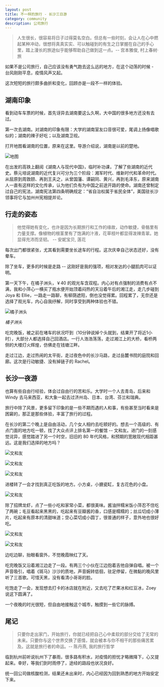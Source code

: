 ```yaml
---
layout: post
title: 不一样的旅行 - 长沙三日游
category: community
description: 公司旅行
---
```


> 人生很长，很容易将日子过得莫名空白。但总有一些时刻，会让人在心中燃起某种冲动，很想将真真实实、可以触碰到的有生之日掌握在自己的手心里，踏上漫长的旅途似乎能够帮助自己做到这一点。-- 宫本雅俊, 村上春树·旅

如果不是公司旅行，自己应该没有勇气跑去这么远的地方，在这个动荡的时候 - 台风刚刚平息，疫情风声又起。

这次短短的旅行颇多曲折和变化，回顾亦是一段不一样的体验。

## 湖南印象

看到动车车票的时候，首先讶异去湖南要这么久啊，大中国的很多地方还没有去过。

第一次去湖南。对湖南的印象有限：大学的湖南室友口音很可爱，尾调上扬像唱歌似的；湖南的辣子好吃；以及湖南卫视。

打开地图看湖南的位置，原来在这里。导游介绍说，湖南是以前的楚地。

![地图](https://rachelblogimgs.oss-cn-hangzhou.aliyuncs.com/210810/hunan.png)

在出发的高铁上翻阅《湖南人与现代中国》，临时补功课，了解了些湖南的近代史。蔡元培说湖南的近代复兴可分为三个阶段：湘军时代、维新时代和革命时代。从屈原到周敦颐、再到王夫之，从曾国藩、谭嗣同、黄兴，再到毛泽东，原来湖南人一直有这样的文化传承，认为他们负有为中国之前途开路的使命。湖南还曾制定过自己的宪法，湖南宪法第四条明确规定：“省自治权属于省民全体”，美国驻长沙领事将它与加州州宪相提并论。

## 行走的姿态

> 他觉得她有变化，也许是因为长期旅行和工作的缘故，动作敏捷，骨骼里有力量支撑。像植物的根茎里有了饱满的汁液，花草枝叶都显得泼辣青翠。她显得充沛而坚韧。 -- 安妮宝贝, 莲花

每次出门都很紧张，尤其看到需要坐长途车的行程。这次庆幸自己状态还好，没有晕车。

除了坐车，更多的时候是走路 -- 这刚好是我的强项，相对发达的小腿肌肉可以证明。

第一天下午，在橘子洲头，￥40 的观光车含双程。内心对有点强制的消费有点不满，我和小萍心一横买了瓶水便开始顶着闷热的天沿着午后的湘江走，走几步碰到 Joya 和 Ellie，一路走一路聊，有柳荫遮阳，倒也没觉得累。回程累了，无奈还是选择了观光车，内心自我纾解，同时享受到两种体验也不错。

![橘子洲头](https://rachelblogimgs.oss-cn-hangzhou.aliyuncs.com/210810/mao.jpg)

*橘子洲头*

吃完晚饭，被之前在堵车的状况吓到（10分钟说掉个头就到，结果开了将近1小时），大部分人都选择自己回酒店。一行人浩浩荡荡，走过湘江上的大桥，看桥两侧的大楼灯火辉煌，仿佛走在钱塘江畔。

走过江边，走过热闹的太平街，走过夜色中的长沙马路，走过岳麓书院的庭院和回廊。这次是行动敏捷、没有掉链子的 Rachel。

## 长沙一夜游

也算有些自由行经验，体会过自由行的苦和乐。大学时一个人去青岛，后来和 Windy 去马来西亚，和大象一起去过济州岛、日本、台湾、芬兰和瑞典。

旅行中除了风景，更多留下印象的是一些不期而遇的人和事，有些甚至当时看来是困窘的，那正是那些体验，丰富了旅行的过程。

在长沙的第二个晚上是自由活动，几个女人相约去吃顿好的。想去一个高级的、有点门面的地方吃一顿，找了大众点评上排名第一的餐馆 -- 文和友。进门的一刻感觉诧异，感觉踏进了另一个时空，旧旧的 80 年代风格，和预期的宽敞现代相距甚远。这是我们选择的地方吗？

![文和友](https://rachelblogimgs.oss-cn-hangzhou.aliyuncs.com/210810/entrance.jpg)

![文和友](https://rachelblogimgs.oss-cn-hangzhou.aliyuncs.com/210810/wenheyou.jpg)

![文和友](https://rachelblogimgs.oss-cn-hangzhou.aliyuncs.com/210810/why3.jpg)

进楼转了一会才找到真正吃饭的地方。小方桌，小搪瓷缸，复古花色的小盘。

![文和友](https://rachelblogimgs.oss-cn-hangzhou.aliyuncs.com/210810/table.jpg)

除了招牌龙虾，点了一些小吃和家常小菜，都很美味。酱油拌糯米饭小萍忍不住吃了两碗；毛豆看起来黑黑的，吃起来有豆瓣酱的香，口感是糯糯的；丝瓜切成小薄片，吃起来有原本的清甜味道；空心菜切成小圆丁，很普通的样子，意外地也很好吃。

![文和友](https://rachelblogimgs.oss-cn-hangzhou.aliyuncs.com/210810/robster.jpg)

![文和友](https://rachelblogimgs.oss-cn-hangzhou.aliyuncs.com/210810/maodou.JPG)

边吃边聊，抬眼看窗外，不觉晚霞映红了天。

吃完晚饭又沿着湘江边走了一段。有两三个小伙在江边抱着吉他自弹自唱。被一个声音吸引，唱着《斑马》沙沙的质地，声音婉转低徊，驻足停留，在微黏的晚风里听了三首歌。可惜天黑，没有看清小哥哥的脸。

吃饱走了一会，发现想去打卡的冰店就在附近，又去吃了芒果冰和红豆冰，Zoey 说这下圆满了。

一个夜晚的时光很短，但自由地接触这个城市，触摸到一些它的脉搏。

## 尾记

> 只要你走出家门，开始旅行，你就已经把自己心中柔软的部分交给了无常的未来。只要你与这个世界交换了感情，就会被本与你不相干的那些痛苦累及。这就是旅行者的命运。-- 陈丹燕, 我的旅行哲学

临到杭州前听说杭州下了暴雨，很多路有积水，对疫情的担忧才略微降下，心又提起来。幸好，等我们到时雨停了，途经的路段也状况良好。

统一回公司做核酸检测，结果还未出来时，内心已经因为回到熟悉的地方开始安定下来。










